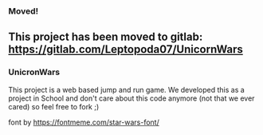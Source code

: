 ### Moved!
## This project has been moved to gitlab: https://gitlab.com/Leptopoda07/UnicornWars

### UnicronWars

This project is a web based jump and run game. We developed this as a project in School and don't care about this code anymore (not that we ever cared) so feel free to fork ;)

font by https://fontmeme.com/star-wars-font/
